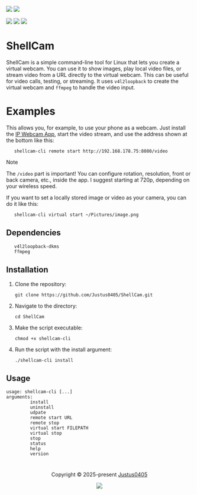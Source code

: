 <p align="left">
    <!-- Discord Badge -->
    <a href="https://discord.justus0405.com/"><img src="https://img.shields.io/discord/1370519315400495234?logo=Discord&colorA=1e1e2e&colorB=a6e3a1&style=for-the-badge"></a>
    <!-- Version Badge -->
    <a href="https://github.com/Justus0405/ShellCam/blob/main/ShellCam.sh"><img src="https://img.shields.io/badge/Version-1.0-blue?colorA=1e1e2e&colorB=cdd6f4&style=for-the-badge"></a>
</p>

<p align="left">
    <!-- Stars Badge -->
	<a href="https://github.com/Justus0405/ShellCam/stargazers"><img src="https://img.shields.io/github/stars/Justus0405/ShellCam?colorA=1e1e2e&colorB=b7bdf8&style=for-the-badge"></a>
    <!-- Issues Badge -->
	<a href="https://github.com/Justus0405/ShellCam/issues"><img src="https://img.shields.io/github/issues/Justus0405/ShellCam?colorA=1e1e2e&colorB=f5a97f&style=for-the-badge"></a>
    <!-- Contributors Badge -->
	<a href="https://github.com/Justus0405/ShellCam/contributors"><img src="https://img.shields.io/github/contributors/Justus0405/ShellCam?colorA=1e1e2e&colorB=a6da95&style=for-the-badge"></a>
</p>

# ShellCam

ShellCam is a simple command-line tool for Linux that lets you create a virtual webcam. You can use it to show images, play local video files, or stream video from a URL directly to the virtual webcam. This can be useful for video calls, testing, or streaming. It uses `v4l2loopback` to create the virtual webcam and `ffmpeg` to handle the video input.

# Examples

This allows you, for example, to use your phone as a webcam. Just install the [IP Webcam App](https://play.google.com/store/apps/details?id=com.pas.webcam), start the video stream, and use the address shown at the bottom like this:

```shell
   shellcam-cli remote start http://192.168.178.75:8080/video
```

> [!NOTE]
> The `/video` part is important!
> You can configure rotation, resolution, front or back camera, etc., inside the app. I suggest starting at 720p, depending on your wireless speed.

If you want to set a locally stored image or video as your camera, you can do it like this:

```shell
   shellcam-cli virtual start ~/Pictures/image.png
```

## Dependencies

```plaintext
   v4l2loopback-dkms
   ffmpeg
```

## Installation

1. Clone the repository:

   ```shell
   git clone https://github.com/Justus0405/ShellCam.git
   ```

2. Navigate to the directory:

   ```shell
   cd ShellCam
   ```

3. Make the script executable:

   ```shell
   chmod +x shellcam-cli
   ```

4. Run the script with the install argument:
   ```shell
   ./shellcam-cli install
   ```

## Usage

```plaintext
usage: shellcam-cli [...]
arguments:
         install
         uninstall
         udpate
         remote start URL
         remote stop
         virtual start FILEPATH
         virtual stop
         stop
         status
         help
         version
```

#

<p align="center">
	Copyright &copy; 2025-present <a href="https://github.com/Justus0405" target="_blank">Justus0405</a>
</p>

<p align="center">
	<a href="https://github.com/Justus0405/ShellCam/blob/main/LICENSE"><img src="https://img.shields.io/github/license/Justus0405/ShellCam?logo=Github&colorA=1e1e2e&colorB=cba6f7&style=for-the-badge"></a>
</p>
